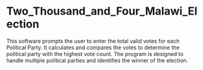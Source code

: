 # Two_Thousand_and_Four_Malawi_Election
This software prompts the user to enter the total valid votes for each Political Party.  It calculates and compares the votes to determine the political party with the highest vote count.   The program is designed to handle multiple political parties and identifies the winner of the election.
